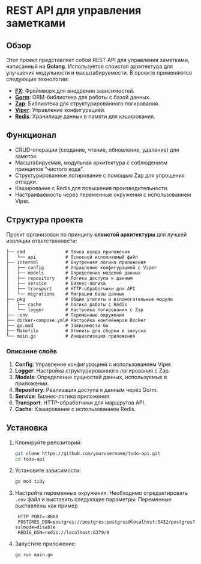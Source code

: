 # REST API для управления заметками

## Обзор
Этот проект представляет собой REST API для управления заметками, написанный на **Golang**. Используется слоистая архитектура для улучшения модульности и масштабируемости. В проекте применяются следующие технологии:

- **[FX](https://github.com/uber-go/fx)**: Фреймворк для внедрения зависимостей.
- **[Gorm](https://gorm.io/)**: ORM-библиотека для работы с базой данных.
- **[Zap](https://github.com/uber-go/zap)**: Библиотека для структурированного логирования.
- **[Viper](https://github.com/spf13/viper)**: Управление конфигурацией.
- **[Redis](https://redis.io/)**: Хранилище данных в памяти для кэширования.

## Функционал
- CRUD-операции (создание, чтение, обновление, удаление) для заметок.
- Масштабируемая, модульная архитектура с соблюдением принципов "чистого кода".
- Структурированное логирование с помощью Zap для упрощения отладки.
- Кэширование с Redis для повышения производительности.
- Настраиваемость через переменные окружения с использованием Viper.

## Структура проекта
Проект организован по принципу **слоистой архитектуры** для лучшей изоляции ответственности:

```plaintext
├── cmd               # Точка входа приложения
│   └── api           # Основной исполняемый файл
├── internal          # Внутренняя логика приложения
│   ├── config        # Управление конфигурацией с Viper
│   ├── models        # Определение моделей данных
│   ├── repository    # Логика доступа к данным
│   ├── service       # Бизнес-логика
│   ├── transport     # HTTP-обработчики для API
│   └── migrations    # Миграции базы данных
├── pkg               # Общие утилиты и вспомогательные модули
│   ├── cache         # Логика работы с Redis
│   └── logger        # Настройка логирования с Zap
├── .env              # Переменные окружения
├── docker-compose.yml# Настройка контейнеров Docker
├── go.mod            # Зависимости Go
├── Makefile          # Утилиты для сборки и запуска
└── main.go           # Инициализация приложения
```

### Описание слоёв
1. **Config**: Управление конфигурацией с использованием Viper.
2. **Logger**: Настройка структурированного логирования с Zap.
3. **Models**: Определение сущностей данных, используемых в приложении.
4. **Repository**: Реализация доступа к данным через Gorm.
5. **Service**: Бизнес-логика приложения.
6. **Transport**: HTTP-обработчики для маршрутов API.
7. **Cache**: Кэширование с использованием Redis.

## Установка

1. Клонируйте репозиторий:
   ```bash
   git clone https://github.com/yourusername/todo-api.git
   cd todo-api
   ```

2. Установите зависимости:
   ```bash
   go mod tidy
   ```

3. Настройте переменные окружения:
   Необходимо отредактировать `.env` файл и выставить следующие параметры:
   Переменные выставлены как пример
   ```env
    HTTP_PORT=:8080
    POSTGRES_DSN=postgres://postgres:postgres@localhost:5432/postgres?sslmode=disable
    REDIS_DSN=redis://localhost:6379/0
   ```

4. Запустите приложение:
   ```bash
   go run main.go
   ```

